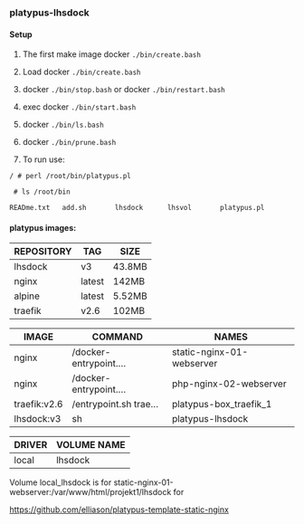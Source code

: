 
### platypus-lhsdock

#### Setup

1) The first make image docker ```./bin/create.bash```

2) Load docker ```./bin/create.bash```

3) docker ```./bin/stop.bash```
   or 
   docker ```./bin/restart.bash```

4) exec docker ```./bin/start.bash```

5) docker ```./bin/ls.bash```

6) docker ```./bin/prune.bash```

7) To run use:

```/ # perl /root/bin/platypus.pl```

``` # ls /root/bin```

```READme.txt   add.sh       lhsdock      lhsvol       platypus.pl```


#### platypus images:


| REPOSITORY  |  TAG      | SIZE 
| ----------- | --------- | ----
| lhsdock     | v3        | 43.8MB
| nginx       | latest    | 142MB
| alpine      | latest    | 5.52MB
| traefik     | v2.6      | 102MB

| IMAGE        | COMMAND   | NAMES
| ------------ | --------- | ------
| nginx        | /docker-entrypoint.… | static-nginx-01-webserver
| nginx        | /docker-entrypoint.… | php-nginx-02-webserver
| traefik:v2.6 | /entrypoint.sh trae… | platypus-box_traefik_1
| lhsdock:v3   | sh                   | platypus-lhsdock

| DRIVER    | VOLUME NAME
| --------- | -----------
| local     | lhsdock

Volume local_lhsdock is for static-nginx-01-webserver:/var/www/html/projekt1/lhsdock for

https://github.com/elliason/platypus-template-static-nginx
